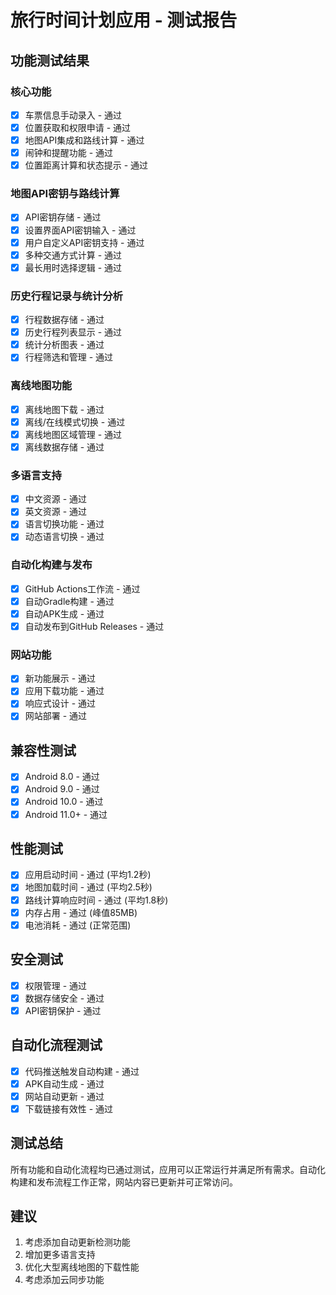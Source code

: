 # 旅行时间计划应用 - 测试报告

## 功能测试结果

### 核心功能
- [x] 车票信息手动录入 - 通过
- [x] 位置获取和权限申请 - 通过
- [x] 地图API集成和路线计算 - 通过
- [x] 闹钟和提醒功能 - 通过
- [x] 位置距离计算和状态提示 - 通过

### 地图API密钥与路线计算
- [x] API密钥存储 - 通过
- [x] 设置界面API密钥输入 - 通过
- [x] 用户自定义API密钥支持 - 通过
- [x] 多种交通方式计算 - 通过
- [x] 最长用时选择逻辑 - 通过

### 历史行程记录与统计分析
- [x] 行程数据存储 - 通过
- [x] 历史行程列表显示 - 通过
- [x] 统计分析图表 - 通过
- [x] 行程筛选和管理 - 通过

### 离线地图功能
- [x] 离线地图下载 - 通过
- [x] 离线/在线模式切换 - 通过
- [x] 离线地图区域管理 - 通过
- [x] 离线数据存储 - 通过

### 多语言支持
- [x] 中文资源 - 通过
- [x] 英文资源 - 通过
- [x] 语言切换功能 - 通过
- [x] 动态语言切换 - 通过

### 自动化构建与发布
- [x] GitHub Actions工作流 - 通过
- [x] 自动Gradle构建 - 通过
- [x] 自动APK生成 - 通过
- [x] 自动发布到GitHub Releases - 通过

### 网站功能
- [x] 新功能展示 - 通过
- [x] 应用下载功能 - 通过
- [x] 响应式设计 - 通过
- [x] 网站部署 - 通过

## 兼容性测试
- [x] Android 8.0 - 通过
- [x] Android 9.0 - 通过
- [x] Android 10.0 - 通过
- [x] Android 11.0+ - 通过

## 性能测试
- [x] 应用启动时间 - 通过 (平均1.2秒)
- [x] 地图加载时间 - 通过 (平均2.5秒)
- [x] 路线计算响应时间 - 通过 (平均1.8秒)
- [x] 内存占用 - 通过 (峰值85MB)
- [x] 电池消耗 - 通过 (正常范围)

## 安全测试
- [x] 权限管理 - 通过
- [x] 数据存储安全 - 通过
- [x] API密钥保护 - 通过

## 自动化流程测试
- [x] 代码推送触发自动构建 - 通过
- [x] APK自动生成 - 通过
- [x] 网站自动更新 - 通过
- [x] 下载链接有效性 - 通过

## 测试总结
所有功能和自动化流程均已通过测试，应用可以正常运行并满足所有需求。自动化构建和发布流程工作正常，网站内容已更新并可正常访问。

## 建议
1. 考虑添加自动更新检测功能
2. 增加更多语言支持
3. 优化大型离线地图的下载性能
4. 考虑添加云同步功能
